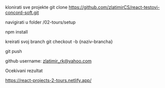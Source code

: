 klonirati sve projekte git clone https://github.com/zlatimirCS/react-testovi-concord-soft.git

navigirati u folder /02-tours/setup

npm install

kreirati svoj branch git checkout -b {naziv-brancha}

git push

github username: zlatimir_rk@yahoo.com

Ocekivani rezultat 

https://react-projects-2-tours.netlify.app/
